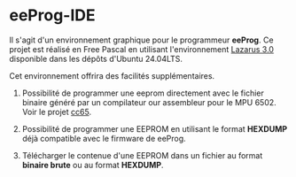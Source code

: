 # eeProg-IDE 

Il s'agit d'un environnement graphique pour le programmeur **eeProg**. Ce projet est réalisé en Free Pascal en utilisant l'environnement [Lazarus 3.0](https://www.lazarus-ide.org/) disponible dans les dépôts d'Ubuntu 24.04LTS.

Cet environnement offrira des facilités supplémentaires.

1.  Possibilité de programmer une eeprom directement avec le fichier binaire généré par un compilateur our assembleur pour le MPU 6502. Voir le projet [cc65](https://cc65.github.io/).

1.  Possibilité de programmer une EEPROM en utilisant le format **HEXDUMP** déjà compatible avec le firmware de eeProg.

1. Télécharger le contenue d'une EEPROM dans un fichier au format **binaire brute** ou au format **HEXDUMP**.

